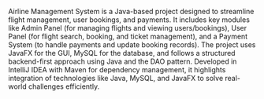 Airline Management System is a Java-based project
designed to streamline flight management, user bookings,
and payments. It includes key modules like Admin Panel
(for managing flights and viewing users/bookings),
User Panel (for flight search, booking, and ticket 
management), and a Payment System (to handle payments
and update booking records). The project uses JavaFX 
for the GUI, MySQL for the database, and follows a 
structured backend-first approach using Java and the 
DAO pattern. Developed in IntelliJ IDEA with Maven for
dependency management, it highlights integration of 
technologies like Java, MySQL, and JavaFX to solve 
real-world challenges efficiently.